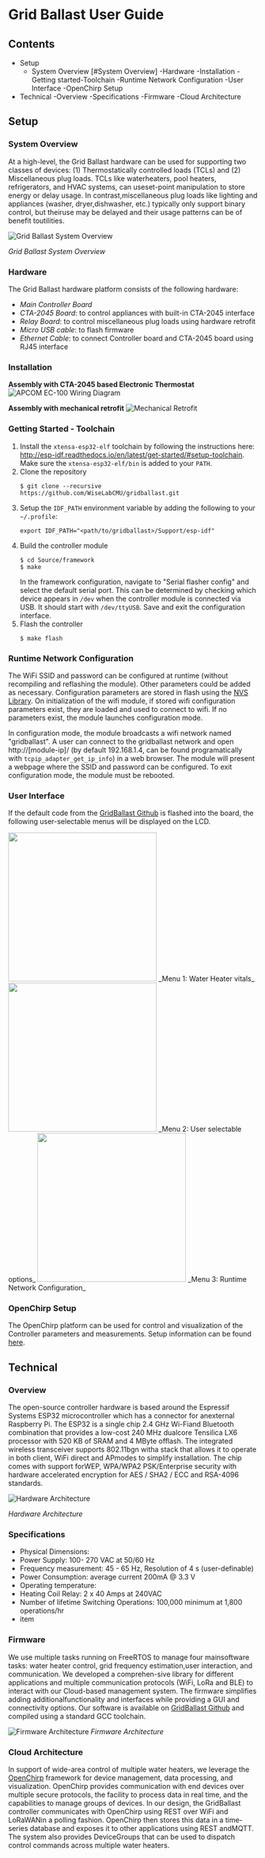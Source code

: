 # Grid Ballast User Guide
## Contents
- Setup
    - System Overview [#System Overview]
    -Hardware
    -Installation
    -Getting started-Toolchain
    -Runtime Network Configuration
    -User Interface
    -OpenChirp Setup
- Technical
    -Overview
    -Specifications
    -Firmware 
    -Cloud Architecture

## Setup
### System Overview
At a high-level, the Grid Ballast hardware can be used for supporting two classes of devices: (1) Thermostatically controlled loads (TCLs) and (2) Miscellaneous plug loads. TCLs like waterheaters, pool heaters, refrigerators, and HVAC systems, can useset-point manipulation to store energy or delay usage. In contrast,miscellaneous plug loads like lighting and appliances (washer, dryer,dishwasher, etc.) typically only support binary control, but theiruse may be delayed and their usage patterns can be of benefit toutilities.


![Grid Ballast System Overview](https://drive.google.com/uc?id=1ThO1YCPwGUIMQDJA8pFnpcjHAsbifpiw "Grid Ballast System Overview")

_Grid Ballast System Overview_

### Hardware
The Grid Ballast hardware platform consists of the following hardware:
- _Main Controller Board_
- _CTA-2045 Board_: to control appliances with built-in CTA-2045 interface
- _Relay Board_: to control miscellaneous plug loads using hardware retrofit
- _Micro USB cable_: to flash firmware
- _Ethernet Cable_: to connect Controller board and CTA-2045 board using RJ45 interface

### Installation
**Assembly with CTA-2045 based Electronic Thermostat**
![APCOM EC-100 Wiring Diagram](https://drive.google.com/uc?id=1ak81TumP_04oUwI7fcUFu7eh4NQw7jtx)


**Assembly with mechanical retrofit**
![Mechanical Retrofit](https://drive.google.com/uc?id=1BnsPsl4xmlaQlow4bhHvJaPfrGIFJkTr)



### Getting Started - Toolchain

1. Install the `xtensa-esp32-elf` toolchain by following the instructions here: http://esp-idf.readthedocs.io/en/latest/get-started/#setup-toolchain.
   Make sure the `xtensa-esp32-elf/bin` is added to your `PATH`.
1. Clone the repository
    ```
    $ git clone --recursive https://github.com/WiseLabCMU/gridballast.git
    ```
1. Setup the `IDF_PATH` environment variable by adding the following to your `~/.profile`:
    ```
    export IDF_PATH="<path/to/gridballast>/Support/esp-idf"
    ```
1. Build the controller module
    ```
    $ cd Source/framework
    $ make
    ```
    In the framework configuration, navigate to "Serial flasher config" and select the default serial port. This can be determined by checking which device appears in `/dev` when the controller module is connected via USB. It should start with `/dev/ttyUSB`.
    Save and exit the configuration interface.
1. Flash the controller
    ```
    $ make flash
    ```
    
### Runtime Network Configuration
The WiFi SSID and password can be configured at runtime (without recompiling and reflashing the module). Other parameters could be added as necessary.
Configuration parameters are stored in flash using the [NVS Library](http://esp-idf.readthedocs.io/en/latest/api-reference/storage/nvs_flash.html).
On initialization of the wifi module, if stored wifi configuration parameters exist, they are loaded and used to connect to wifi.
If no parameters exist, the module launches configuration mode.

In configuration mode, the module broadcasts a wifi network named "gridballast". A user can connect to the gridballast network and open
http://[module-ip]/ (by default 192.168.1.4, can be found programatically with `tcpip_adapter_get_ip_info`) in a web browser. The module will present a webpage where the SSID and password can be configured.
To exit configuration mode, the module must be rebooted.

### User Interface

If the default code from the [GridBallast Github](https://github.com/WiseLabCMU/gridballast) is flashed into the board, the following user-selectable menus will be displayed on the LCD.

<img src="https://drive.google.com/uc?id=1cJ7Xsg-hxJUuCE0NnXOIjVgkVVjaiDUp" width="300" >
_Menu 1: Water Heater vitals_


<img src="https://drive.google.com/uc?id=1LqpXKeh5FiPumcsVbqxxMyJdve1ijnCR" width="300" >
_Menu 2: User selectable options_

<img src="https://drive.google.com/uc?id=1P8mGKNarrJHEOgEf8779BtQw5hYBVnhx" width="300" >
_Menu 3: Runtime Network Configuration_


### OpenChirp Setup

The OpenChirp platform can be used for control and visualization of the Controller parameters and measurements. Setup information can be found [here](https://github.com/OpenChirp/docs/wiki/time-series-database).

    
## Technical
### Overview
The open-source controller hardware is based around the Espressif Systems ESP32 microcontroller which has a connector for anexternal Raspberry Pi. The ESP32 is a single chip 2.4 GHz Wi-Fiand Bluetooth combination that provides a low-cost 240 MHz dualcore Tensilica LX6 processor with 520 KB of SRAM and 4 MByte offlash. The integrated wireless transceiver supports 802.11bgn witha stack that allows it to operate in both client, WiFi direct and APmodes to simplify installation. The chip comes with support forWEP, WPA/WPA2 PSK/Enterprise security with hardware accelerated encryption for AES / SHA2 / ECC and RSA-4096 standards.

![Hardware Architecture](https://drive.google.com/uc?id=1MIZUC6jlLwnzgi1W51_d52xUk7V-oMTr "Hardware Architecture")

_Hardware Architecture_

### Specifications
- Physical Dimensions:
- Power Supply: 100- 270 VAC at 50/60 Hz
- Frequency measurement: 45 - 65 Hz, Resolution of 4 s (user-definable)
- Power Consumption: average current 200mA @ 3.3 V
- Operating temperature: 
- Heating Coil Relay: 2 x 40 Amps at 240VAC
- Number of lifetime Switching Operations: 100,000 minimum at 1,800 operations/hr
- item



### Firmware
We use multiple tasks running on FreeRTOS to manage four mainsoftware tasks: water heater control, grid frequency estimation,user interaction, and communication. We developed a comprehen-sive library for different applications and multiple communication protocols (WiFi, LoRa and BLE) to interact with our Cloud-based management system. The firmware simplifies adding additionalfunctionality and interfaces while providing a GUI and connectivity options. Our software is available on [GridBallast Github](https://github.com/WiseLabCMU/gridballast/tree/softap-config-mode)  and compiled using a standard GCC toolchain.

![Firmware Architecture](https://drive.google.com/uc?id=1upI9KeSh2d6RMXwjEUGK_iklILIF1eGM "Firmware Architecture")
_Firmware Architecture_

### Cloud Architecture

In support of wide-area control of multiple water heaters, we leverage the [OpenChirp](https://openchirp.io/) framework for device management, data processing, and visualization. OpenChirp provides communication with end devices over multiple secure protocols, the facility to process data in real time, and the capabilities to manage groups of devices. In our design, the GridBallast controller communicates with OpenChirp using REST over WiFi and LoRaWANin a polling fashion. OpenChirp then stores this data in a time-series database and exposes it to other applications using REST andMQTT. The system also provides DeviceGroups that can be used to dispatch control commands across multiple water heaters.










